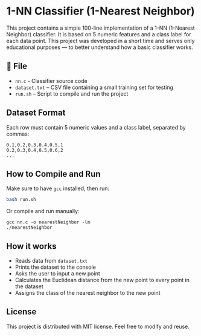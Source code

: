 # 1-NN Classifier (1-Nearest Neighbor)

This project contains a simple 100-line implementation of a 1-NN (1-Nearest Neighbor) classifier. It is based on 5 numeric features and a class label for each data point. This project was developed in a short time and serves only educational purposes — to better understand how a basic classifier works.

## 📂 File

- `nn.c` - Classifier source code 
- `dataset.txt` – CSV file containing a small training set for testing
- `run.sh` – Script to compile and run the project

## Dataset Format

Each row must contain 5 numeric values and a class label, separated by commas:

```
0.1,0.2,0.3,0.4,0.5,1
0.2,0.3,0.4,0.5,0.6,2
...
```

## How to Compile and Run

Make sure to have `gcc` installed, then run:

```bash
bash run.sh
```
Or compile and run manually:
```
gcc nn.c -o nearestNeighbor -lm
./nearestNeighbor
```

## How it works

* Reads data from `dataset.txt`
* Prints the dataset to the console
* Asks the user to input a new point
* Calculates the Euclidean distance from the new point to every point in the dataset
* Assigns the class of the nearest neighbor to the new point

## License

This project is distributed with MIT license. Feel free to modify and reuse.
